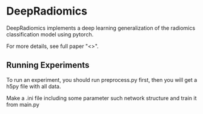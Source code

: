 # DeepRadiomics
DeepRadiomics implements a deep learning generalization of the radiomics classification model using pytorch.

For more details, see full paper "<>".

## Running Experiments

To run an experiment, you should run preprocess.py first, then you will get a h5py file with all data.

Make a .ini file including some parameter such network structure and train it from main.py
